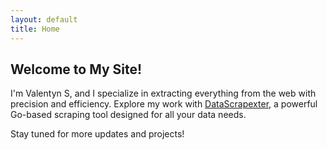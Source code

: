 ```yaml
---
layout: default
title: Home
---
```


<div class="welcome-section">
  <h2>Welcome to My Site!</h2>
  <p>I'm Valentyn S, and I specialize in extracting everything from the web with precision and efficiency. Explore my work with <a href="/datascrapexter/">DataScrapexter</a>, a powerful Go-based scraping tool designed for all your data needs.</p>
  <p>Stay tuned for more updates and projects!</p>
</div>